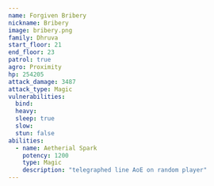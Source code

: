 ```yaml
---
name: Forgiven Bribery
nickname: Bribery
image: bribery.png
family: Dhruva
start_floor: 21
end_floor: 23
patrol: true
agro: Proximity
hp: 254205
attack_damage: 3487
attack_type: Magic
vulnerabilities:
  bind: 
  heavy: 
  sleep: true
  slow: 
  stun: false
abilities:
  - name: Aetherial Spark
    potency: 1200
    type: Magic
    description: "telegraphed line AoE on random player"
---
```

